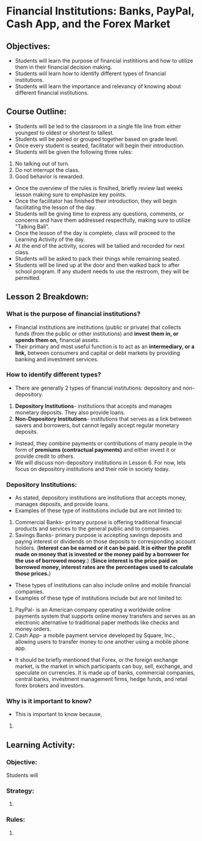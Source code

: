 # Financial Institutions: Banks, PayPal, Cash App, and the Forex Market
## Objectives:
- Students will learn the purpose of financial instititions and how to utilize them in their financial decision making.
- Students will learn how to identify different types of financial institutions.
- Students will learn the importance and relevancy of knowing about different financial institutions.

## Course Outline:
- Students will be led to the classroom in a single file line from either youngest to oldest or shortest to tallest.
- Students will be paired or grouped together based on grade level.
- Once every student is seated, facilitator will begin their introduction.
- Students will be given the following three rules:
1. No talking out of turn.
2. Do not interrupt the class.
3. Good behavior is rewarded.
- Once the overview of the rules is finsihed, briefly review last weeks lesson making sure to emphasize key points.
- Once the facilitator has finished their introduction, they will begin facilitating the lesson of the day.
- Students will be giving time to express any questions, comments, or concerns and have them addressed respectfully, making sure to utilize "Talking Ball".
- Once the lesson of the day is complete, class will proceed to the Learning Activity of the day.
- At the end of the activity, scores will be tallied and recorded for next class.
- Students will be asked to pack their things while remaining seated.
- Students will be lined up at the door and then walked back to after school program. If any student needs to use the restroom, they will be permitted.

## Lesson 2 Breakdown:
### What is the purpose of financial institutions?
- Financial institutions are institutions (public or private) that collects funds (from the public or other institutions) and **invest them in, or spends them on,** financial assets.
- Their primary and most useful function is to act as an **intermediary, or a link,** between consumers and capital or debt markets by providing banking and investment services.

### How to identify different types?
- There are generally 2 types of financial institutions: depository and non-depository.
1. **Depository Institutions**- institutions that accepts and manages monetary deposits. They also provide loans. 
2. **Non-Depository Institutions**- institutions that serves as a link between savers and borrowers, but cannot legally accept regular monetary deposits.
- Instead, they combine payments or contributions of many people in the form of **premiums (contractual payments)** and either invest it or provide credit to others.
- We will discuss non-depository institutions in Lesson 6. For now, lets focus on depository institutions and their role in society today.

### Depository Institutions:
- As stated, depository institutions are institutions that accepts money, manages deposits, and provide loans. 
- Examples of these type of institutions include but are not limited to:
1. Commercial Banks- primary purpose is offering traditional financial products and services to the general public and to companies.
2. Savings Banks- primary purpose is accepting savings deposits and paying interest or dividends on those deposits to corresponding account holders. 
(**Interest can be earned or it can be paid. It is either the profit made on money that is invested or the money paid by a borrower for the use of borrowed money.**)
(**Since interest is the price paid on borrowed money, interest rates are the percentages used to calculate those prices.**)
- These types of institutions can also include online and mobile financial companies.
- Examples of these type of institutions include but are not limited to: 
1. PayPal- is an American company operating a worldwide online payments system that supports online money transfers and serves as an electronic alternative to traditional paper methods like checks and money orders. 
2. Cash App- a mobile payment service developed by Square, Inc., allowing users to transfer money to one another using a mobile phone app.
- It should be briefly mentioned that Forex, or the foreign exchange market, is the market in which participants can buy, sell, exchange, and speculate on currencies. It is made up of banks, commercial companies, central banks, investment management firms, hedge funds, and retail forex brokers and investors. 

### Why is it important to know?
- This is important to know because,
1. 

## Learning Activity: 
### Objective: 
Students will 

### Strategy:
1. 

### Rules:
1. 
